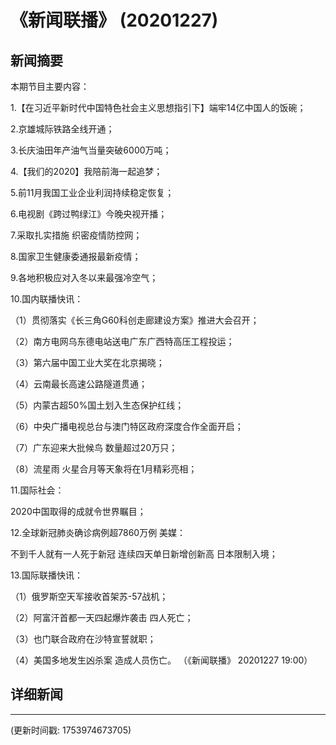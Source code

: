 # 《新闻联播》 (20201227)

## 新闻摘要

本期节目主要内容：


1.【在习近平新时代中国特色社会主义思想指引下】端牢14亿中国人的饭碗；


2.京雄城际铁路全线开通；


3.长庆油田年产油气当量突破6000万吨；


4.【我们的2020】我陪前海一起追梦；


5.前11月我国工业企业利润持续稳定恢复；


6.电视剧《跨过鸭绿江》今晚央视开播；


7.采取扎实措施 织密疫情防控网；


8.国家卫生健康委通报最新疫情；


9.各地积极应对入冬以来最强冷空气；


10.国内联播快讯：


（1）贯彻落实《长三角G60科创走廊建设方案》推进大会召开；


（2）南方电网乌东德电站送电广东广西特高压工程投运；


（3）第六届中国工业大奖在北京揭晓；


（4）云南最长高速公路隧道贯通；


（5）内蒙古超50%国土划入生态保护红线；


（6）中央广播电视总台与澳门特区政府深度合作全面开启；


（7）广东迎来大批候鸟 数量超过20万只；


（8）流星雨 火星合月等天象将在1月精彩亮相；


11.国际社会：

2020中国取得的成就令世界瞩目；


12.全球新冠肺炎确诊病例超7860万例 美媒：

不到千人就有一人死于新冠 连续四天单日新增创新高 日本限制入境；


13.国际联播快讯：


（1）俄罗斯空天军接收首架苏-57战机；


（2）阿富汗首都一天四起爆炸袭击 四人死亡；


（3）也门联合政府在沙特宣誓就职；


（4）美国多地发生凶杀案 造成人员伤亡。
（《新闻联播》 20201227 19:00）

## 详细新闻

---

(更新时间戳: 1753974673705)

